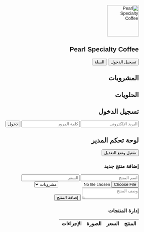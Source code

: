 <!DOCTYPE html> <html lang="ar" dir="rtl"> <head> <meta charset="UTF-8"> <meta name="viewport" content="width=device-width, initial-scale=1.0"> <title>Pearl Specialty Coffee</title> <link href="https://cdnjs.cloudflare.com/ajax/libs/tailwindcss/2.2.19/tailwind.min.css" rel="stylesheet"> <script src="https://cdnjs.cloudflare.com/ajax/libs/Chart.js/3.7.0/chart.min.js"></script> <style> @import url('https://fonts.googleapis.com/css2?family=Tajawal:wght@400;700&display=swap'); * { font-family: 'Tajawal', sans-serif; } .menu-item { transition: transform 0.3s ease; } .menu-item:hover { transform: scale(1.05); } .admin-card { background: rgba(255, 255, 255, 0.9); backdrop-filter: blur(10px); } .logo { width: 100px; height: auto; } .edit-mode { border: 2px dashed #4CAF50; position: relative; } .edit-button { position: absolute; top: 5px; right: 5px; display: none; } .edit-mode:hover .edit-button { display: block; } </style> </head> <body class="bg-gray-100"> <!-- القائمة العلوية --> <nav class="bg-gray-800 text-white p-4"> <div class="container mx-auto flex justify-between items-center"> <div class="flex items-center"> <img src="pearl-logo.png" alt="Pearl Specialty Coffee" class="logo ml-2"> <h1 class="text-2xl font-bold">Pearl Specialty Coffee</h1> </div> <div class="space-x-4"> <button onclick="showLoginModal()" class="bg-green-600 px-4 py-2 rounded">تسجيل الدخول</button> <button onclick="showCart()" class="bg-blue-600 px-4 py-2 rounded">السلة</button> </div> </div> </nav> <!-- القسم الرئيسي --> <main class="container mx-auto p-4"> <!-- المشروبات --> <section class="mb-8" id="drinks-section"> <h2 class="text-2xl font-bold mb-4 text-gray-800 editable">المشروبات</h2> <div class="grid grid-cols-1 md:grid-cols-3 gap-6" id="drinks-container"> <!-- سيتم إضافة المنتجات ديناميكياً --> </div> </section> <!-- الحلويات --> <section class="mb-8" id="desserts-section"> <h2 class="text-2xl font-bold mb-4 text-gray-800 editable">الحلويات</h2> <div class="grid grid-cols-1 md:grid-cols-3 gap-6" id="desserts-container"> <!-- سيتم إضافة المنتجات ديناميكياً --> </div> </section> </main> <!-- نافذة تسجيل الدخول --> <div id="loginModal" class="fixed inset-0 bg-black bg-opacity-50 hidden"> <div class="bg-white p-6 rounded-lg w-96 mx-auto mt-20"> <h2 class="text-2xl font-bold mb-4">تسجيل الدخول</h2> <input type="email" id="loginEmail" placeholder="البريد الإلكتروني" class="w-full mb-4 p-2 border rounded"> <input type="password" id="loginPassword" placeholder="كلمة المرور" class="w-full mb-4 p-2 border rounded"> <button onclick="login()" class="bg-green-600 text-white px-4 py-2 rounded w-full">دخول</button> </div> </div> <!-- نافذة السلة --> <div id="cartModal" class="fixed inset-0 bg-black bg-opacity-50 hidden"> <!-- محتوى نافذة السلة يبقى كما هو --> </div> <!-- لوحة تحكم المدير --> <div id="adminPanel" class="hidden fixed inset-0 bg-black bg-opacity-50"> <div class="bg-white p-6 rounded-lg w-full max-w-4xl mx-auto mt-20 max-h-screen overflow-y-auto"> <div class="flex justify-between items-center mb-6"> <h2 class="text-2xl font-bold">لوحة تحكم المدير</h2> <button onclick="toggleEditMode()" class="bg-blue-600 text-white px-4 py-2 rounded"> تفعيل وضع التعديل </button> </div> <!-- إضافة منتج جديد --> <div class="mb-6 bg-gray-50 p-4 rounded-lg"> <h3 class="text-xl font-bold mb-4">إضافة منتج جديد</h3> <div class="grid grid-cols-1 md:grid-cols-2 gap-4"> <input type="text" id="newProductName" placeholder="اسم المنتج" class="p-2 border rounded"> <input type="number" id="newProductPrice" placeholder="السعر" class="p-2 border rounded"> <input type="file" id="newProductImage" accept="image/*" class="p-2 border rounded"> <select id="newProductCategory" class="p-2 border rounded"> <option value="drinks">مشروبات</option> <option value="desserts">حلويات</option> </select> <textarea id="newProductDescription" placeholder="وصف المنتج" class="p-2 border rounded"></textarea> <button onclick="addNewProduct()" class="bg-green-600 text-white px-4 py-2 rounded">إضافة المنتج</button> </div> </div> <!-- إدارة المنتجات --> <div class="mb-6"> <h3 class="text-xl font-bold mb-4">إدارة المنتجات</h3> <table class="w-full"> <thead> <tr class="bg-gray-100"> <th class="p-2 text-right">المنتج</th> <th class="p-2 text-right">السعر</th> <th class="p-2 text-right">الصورة</th> <th class="p-2 text-right">الإجراءات</th> </tr> </thead> <tbody id="productsTable"></tbody> </table> </div> </div> </div> <script> let isAdmin = false; let editMode = false; let products = { drinks: [ { id: 1, name: 'قهوة أمريكية', price: 15, image: '/api/placeholder/300/200', description: 'قهوة منقوعة طازجة' }, { id: 2, name: 'لاتيه', price: 18, image: '/api/placeholder/300/200', description: 'قهوة مع حليب مبخر' }, { id: 3, name: 'كابتشينو', price: 20, image: '/api/placeholder/300/200', description: 'قهوة مع حليب مبخر ورغوة' } ], desserts: [ { id: 4, name: 'كيك الشوكولاتة', price: 25, image: '/api/placeholder/300/200', description: 'كيك طازج بالشوكولاتة الداكنة' } ] }; // دالة تهيئة الموقع function initializeSite() { renderProducts(); if (isAdmin) { initializeAdminFeatures(); } } // دالة عرض المنتجات function renderProducts() { const drinksContainer = document.getElementById('drinks-container'); const dessertsContainer = document.getElementById('desserts-container'); drinksContainer.innerHTML = products.drinks.map(product => createProductCard(product)).join(''); dessertsContainer.innerHTML = products.desserts.map(product => createProductCard(product)).join(''); } // دالة إنشاء بطاقة المنتج function createProductCard(product) { return ` <div class="menu-item bg-white rounded-lg shadow-lg p-4 ${editMode ? 'edit-mode' : ''}" data-id="${product.id}"> <img src="${product.image}" alt="${product.name}" class="w-full h-48 object-cover rounded mb-4"> <h3 class="text-xl font-bold mb-2 editable">${product.name}</h3> <p class="text-gray-600 mb-2 editable">${product.description}</p> <div class="flex justify-between items-center"> <span class="text-lg font-bold editable">${product.price} ريال</span> <button onclick="addToCart('${product.name}', ${product.price})" class="bg-green-600 text-white px-4 py-2 rounded"> إضافة للسلة </button> </div> ${editMode ? ` <button class="edit-button bg-blue-500 text-white px-2 py-1 rounded" onclick="editProduct(${product.id})"> تعديل </button> ` : ''} </div> `; } // دالة تفعيل وضع التعديل function toggleEditMode() { editMode = !editMode; renderProducts(); } // دالة تعديل المنتج function editProduct(productId) { // تنفيذ منطق تعديل المنتج alert('تم فتح نافذة تعديل المنتج رقم ' + productId); } // دالة إضافة منتج جديد function addNewProduct() { const name = document.getElementById('newProductName').value; const price = document.getElementById('newProductPrice').value; const category = document.getElementById('newProductCategory').value; const description = document.getElementById('newProductDescription').value; const imageInput = document.getElementById('newProductImage'); // التحقق من الصورة if (imageInput.files && imageInput.files[0]) { const reader = new FileReader(); reader.onload = function(e) { const newProduct = { id: Date.now(), name: name, price: parseFloat(price), image: e.target.result, description: description }; products[category].push(newProduct); renderProducts(); alert('تم إضافة المنتج بنجاح!'); }; reader.readAsDataURL(imageInput.files[0]); } } // دالة تسجيل الدخول function login() { const email = document.getElementById('loginEmail').value; const password = document.getElementById('loginPassword').value; // هنا يجب إضافة التحقق من بيانات الدخول if (email === 'admin@pearl.com' && password === 'admin123') { isAdmin = true; document.getElementById('loginModal').classList.add('hidden'); document.getElementById('adminPanel').classList.remove('hidden'); initializeSite(); } else { alert('بيانات الدخول غير صحيحة'); } } // تهيئة الموقع عند التحميل window.onload = initializeSite; </script> </body> </html>
